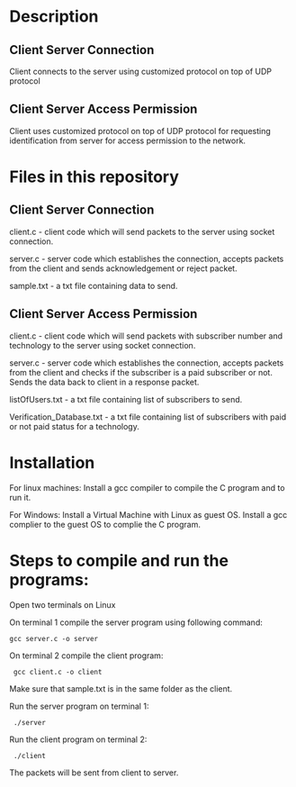 

# Description
## Client Server Connection
Client connects to the server using customized protocol on top of UDP protocol

## Client Server Access Permission 
Client uses customized protocol on top of UDP protocol for requesting identification from server for access permission to the network. 

# Files in this repository
## Client Server Connection
client.c - client code which will send packets to the server using socket connection.

server.c - server code which establishes the connection, accepts packets from the client and sends acknowledgement or reject packet.

sample.txt - a txt file containing data to send.

## Client Server Access Permission 
client.c - client code which will send packets with subscriber number and technology to the server using socket connection.

server.c - server code which establishes the connection, accepts packets from the client and checks if the subscriber is a paid subscriber or not. Sends the data back to client in a response packet.

listOfUsers.txt - a txt file containing list of subscribers to send.

Verification_Database.txt - a txt file containing list of subscribers with paid or not paid status for a technology.

# Installation

For linux machines:
Install a gcc compiler to compile the C program and to run it.

For Windows:
Install a Virtual Machine with Linux as guest OS. Install a gcc complier to the guest OS to complie the C program.

# Steps to compile and run the programs:

Open two terminals on Linux

On terminal 1 compile the server program using following command:

  `gcc server.c -o server`

On terminal 2 compile the client program:

  `	gcc client.c -o client`
  
Make sure that sample.txt is in the same folder as the client.

Run the server program on terminal 1:

  `	./server`
  
Run the client program on terminal 2:

  `	./client`
  
The packets will be sent from client to server.
